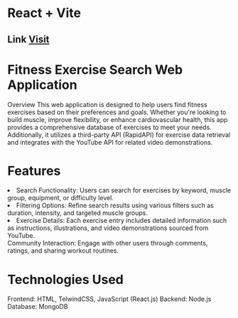 # React + Vite
<h2>Link <a href=''>Visit</a></h2>
<h1>Fitness Exercise Search Web Application</h1>
Overview
This web application is designed to help users find fitness exercises based on their preferences and goals. Whether you're looking to build muscle, improve flexibility, or enhance cardiovascular health, this app provides a comprehensive database of exercises to meet your needs. Additionally, it utilizes a third-party API (RapidAPI) for exercise data retrieval and integrates with the YouTube API for related video demonstrations.

<h1>Features</h1>
<li>Search Functionality: Users can search for exercises by keyword, muscle group, equipment, or difficulty level.</li>
<li>Filtering Options: Refine search results using various filters such as duration, intensity, and targeted muscle groups.</li>
<li>Exercise Details: Each exercise entry includes detailed information such as instructions, illustrations, and video demonstrations sourced from YouTube.</li>
Community Interaction: Engage with other users through comments, ratings, and sharing workout routines.

<h1>Technologies Used</h1>
Frontend: HTML, TelwindCSS, JavaScript (React.js)
Backend: Node.js
Database: MongoDB
